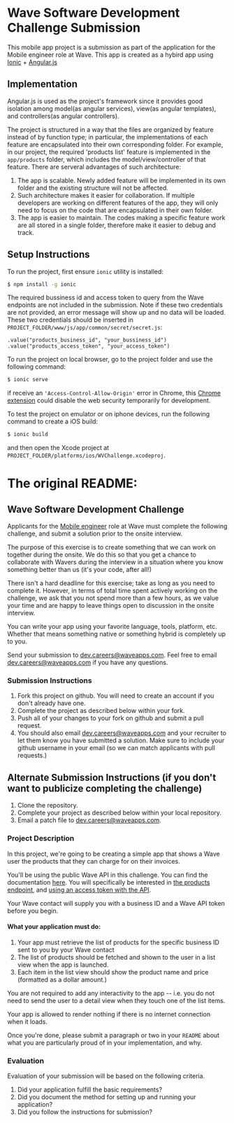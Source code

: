 # Wave Software Development Challenge Submission
This mobile app project is a submission as part of the application for the Mobile engineer role at Wave. This app is created as a hybird app using [Ionic](http://ionicframework.com/) + [Angular.js](https://angularjs.org/)

## Implementation
Angular.js is used as the project's framework since it provides good isolation among model(as angular services), view(as angular templates), and controllers(as angular controllers).

The project is structured in a way that the files are organized by feature instead of by function type; in particular, the implementations of each feature are encapsulated into their own corresponding folder. For example, in our project, the required 'products list' feature is implemented in the `app/products` folder, which includes the model/view/controller of that feature. There are serveral advantages of such architecture:

1. The app is scalable. Newly added feature will be implemented in its own folder and the existing structure will not be affected.
2. Such architecture makes it easier for collaboration. If multiple developers are working on different features of the app, they will only need to focus on the code that are encapsulated in their own folder.
3. The app is easier to maintain. The codes making a specific feature work are all stored in a single folder, therefore make it easier to debug and track.

## Setup Instructions
To run the project, first ensure `ionic` utility is installed:
```bash
$ npm install -g ionic
```
The required bussiness id and access token to query from the Wave endpoints are not included in the submission. Note if these two credentials are not provided, an error message will show up and no data will be loaded. These two credentials should be inserted in `PROJECT_FOLDER/www/js/app/common/secret/secret.js`:

    .value("products_business_id", "your_bussiness_id")
    .value("products_access_token", "your_access_token")

To run the project on local browser, go to the project folder and use the following command:
```bash
$ ionic serve
```
if receive an `'Access-Control-Allow-Origin'` error in Chrome, this [Chrome extension](https://chrome.google.com/webstore/detail/allow-control-allow-origi/nlfbmbojpeacfghkpbjhddihlkkiljbi) could disable the web security temporarily for development.

To test the project on emulator or on iphone devices, run the following command to create a iOS build:
```bash
$ ionic build
```
and then open the Xcode project at `PROJECT_FOLDER/platforms/ios/WVChallenge.xcodeproj`.

# The original README:
## Wave Software Development Challenge
Applicants for the [Mobile engineer](https://wave.bamboohr.co.uk/jobs/view.php?id=6) role at Wave must complete the following challenge, and submit a solution prior to the onsite interview. 

The purpose of this exercise is to create something that we can work on together during the onsite. We do this so that you get a chance to collaborate with Wavers during the interview in a situation where you know something better than us (it's your code, after all!) 

There isn't a hard deadline for this exercise; take as long as you need to complete it. However, in terms of total time spent actively working on the challenge, we ask that you not spend more than a few hours, as we value your time and are happy to leave things open to discussion in the onsite interview.

You can write your app using your favorite language, tools, platform, etc. Whether that means something native or something hybrid is completely up to you. 

Send your submission to [dev.careers@waveapps.com](dev.careers@waveapps.com). Feel free to email [dev.careers@waveapps.com](dev.careers@waveapps.com) if you have any questions.

### Submission Instructions
1. Fork this project on github. You will need to create an account if you don't already have one.
1. Complete the project as described below within your fork.
1. Push all of your changes to your fork on github and submit a pull request. 
1. You should also email [dev.careers@waveapps.com](dev.careers@waveapps.com) and your recruiter to let them know you have submitted a solution. Make sure to include your github username in your email (so we can match applicants with pull requests.)

## Alternate Submission Instructions (if you don't want to publicize completing the challenge)
1. Clone the repository.
1. Complete your project as described below within your local repository.
1. Email a patch file to [dev.careers@waveapps.com](dev.careers@waveapps.com).

### Project Description
In this project, we're going to be creating a simple app that shows a Wave user the products that they can charge for on their invoices. 

You'll be using the public Wave API in this challenge. You can find the documentation [here](http://docs.waveapps.io/). You will specifically be interested in [the products endpoint](http://docs.waveapps.io/endpoints/products.html#get--businesses-business_id-products-), and [using an access token with the API](http://docs.waveapps.io/oauth/index.html#use-the-access-token-to-access-the-api). 

Your Wave contact will supply you with a business ID and a Wave API token before you begin.

#### What your application must do:

1. Your app must retrieve the list of products for the specific business ID sent to you by your Wave contact
1. The list of products should be fetched and shown to the user in a list view when the app is launched.
1. Each item in the list view should show the product name and price (formatted as a dollar amount.)

You are not required to add any interactivity to the app -- i.e. you do not need to send the user to a detail view when they touch one of the list items. 

Your app is allowed to render nothing if there is no internet connection when it loads.

Once you're done, please submit a paragraph or two in your `README` about what you are particularly proud of in your implementation, and why.

### Evaluation
Evaluation of your submission will be based on the following criteria. 

1. Did your application fulfill the basic requirements?
1. Did you document the method for setting up and running your application?
1. Did you follow the instructions for submission?
